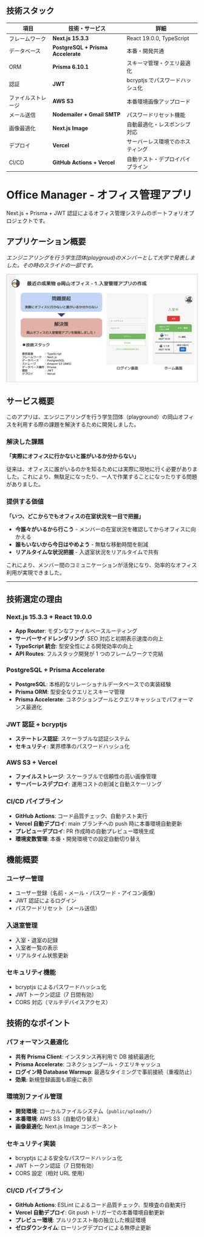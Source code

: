 ## 技術スタック

| 項目               | 技術・サービス                     | 詳細                             |
| ------------------ | ---------------------------------- | -------------------------------- |
| フレームワーク     | **Next.js 15.3.3**                 | React 19.0.0, TypeScript         |
| データベース       | **PostgreSQL + Prisma Accelerate** | 本番・開発共通                   |
| ORM                | **Prisma 6.10.1**                  | スキーマ管理・クエリ最適化       |
| 認証               | **JWT**                            | bcryptjs でパスワードハッシュ化  |
| ファイルストレージ | **AWS S3**                         | 本番環境画像アップロード         |
| メール送信         | **Nodemailer + Gmail SMTP**        | パスワードリセット機能           |
| 画像最適化         | **Next.js Image**                  | 自動最適化・レスポンシブ対応     |
| デプロイ           | **Vercel**                         | サーバーレス環境でのホスティング |
| CI/CD              | **GitHub Actions + Vercel**        | 自動テスト・デプロイパイプライン |

# Office Manager - オフィス管理アプリ

Next.js + Prisma + JWT 認証によるオフィス管理システムのポートフォリオプロジェクトです。

## アプリケーション概要

_エンジニアリングを行う学生団体(playgroud)のメンバーとして大学で発表しました。その時のスライドの一部です。_

![Office Manager アプリケーション画面](./screenshots/app-overview.png)

## サービス概要

このアプリは、エンジニアリングを行う学生団体（playground）の岡山オフィスを利用する際の課題を解決するために開発しました。

### 解決した課題

**「実際にオフィスに行かないと誰がいるか分からない」**

従来は、オフィスに誰がいるのかを知るためには実際に現地に行く必要がありました。これにより、無駄足になったり、一人で作業することになったりする問題がありました。

### 提供する価値

**「いつ、どこからでもオフィスの在室状況を一目で把握」**

- **今誰々がいるから行こう** - メンバーの在室状況を確認してからオフィスに向かえる
- **誰もいないから今日はやめよう** - 無駄な移動時間を削減
- **リアルタイムな状況把握** - 入退室状況をリアルタイムで共有

これにより、メンバー間のコミュニケーションが活発になり、効率的なオフィス利用が実現できました。

---

## 技術選定の理由

### **Next.js 15.3.3 + React 19.0.0**

- **App Router**: モダンなファイルベースルーティング
- **サーバーサイドレンダリング**: SEO 対応と初期表示速度の向上
- **TypeScript 統合**: 型安全性による開発効率の向上
- **API Routes**: フルスタック開発が 1 つのフレームワークで完結

### **PostgreSQL + Prisma Accelerate**

- **PostgreSQL**: 本格的なリレーショナルデータベースでの実装経験
- **Prisma ORM**: 型安全なクエリとスキーマ管理
- **Prisma Accelerate**: コネクションプールとクエリキャッシュでパフォーマンス最適化

### **JWT 認証 + bcryptjs**

- **ステートレス認証**: スケーラブルな認証システム
- **セキュリティ**: 業界標準のパスワードハッシュ化

### **AWS S3 + Vercel**

- **ファイルストレージ**: スケーラブルで信頼性の高い画像管理
- **サーバーレスデプロイ**: 運用コストの削減と自動スケーリング

### **CI/CD パイプライン**

- **GitHub Actions**: コード品質チェック、自動テスト実行
- **Vercel 自動デプロイ**: main ブランチへの push 時に本番環境自動更新
- **プレビューデプロイ**: PR 作成時の自動プレビュー環境生成
- **環境変数管理**: 本番・開発環境での設定自動切り替え

## 機能概要

### ユーザー管理

- ユーザー登録（名前・メール・パスワード・アイコン画像）
- JWT 認証によるログイン
- パスワードリセット（メール送信）

### 入退室管理

- 入室・退室の記録
- 入室者一覧の表示
- リアルタイム状態更新

### セキュリティ機能

- bcryptjs によるパスワードハッシュ化
- JWT トークン認証（7 日間有効）
- CORS 対応（マルチデバイスアクセス）

## 技術的なポイント

### パフォーマンス最適化

- **共有 Prisma Client**: インスタンス再利用で DB 接続最適化
- **Prisma Accelerate**: コネクションプール・クエリキャッシュ
- **ログイン時 Database Warmup**: 最適なタイミングで事前接続（重複防止）
- **効果**: 新規登録画面も即座に表示

### 環境別ファイル管理

- **開発環境**: ローカルファイルシステム（`public/uploads/`）
- **本番環境**: AWS S3（自動切り替え）
- **画像最適化**: Next.js Image コンポーネント

### セキュリティ実装

- bcryptjs による安全なパスワードハッシュ化
- JWT トークン認証（7 日間有効）
- CORS 設定（相対 URL 使用）

### CI/CD パイプライン

- **GitHub Actions**: ESLint によるコード品質チェック、型検査の自動実行
- **Vercel 自動デプロイ**: Git push トリガーでの本番環境自動更新
- **プレビュー環境**: プルリクエスト毎の独立した検証環境
- **ゼロダウンタイム**: ローリングデプロイによる無停止更新
